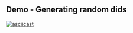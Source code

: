 ## Demo - Generating random dids

[![asciicast](https://asciinema.org/a/HdjwhMUXaDOR5y31iiy0WLIBt.svg)](https://asciinema.org/a/HdjwhMUXaDOR5y31iiy0WLIBt)